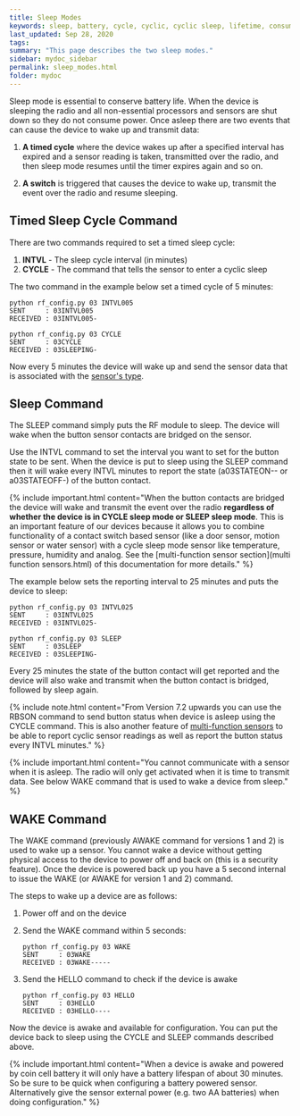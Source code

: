 ```yaml
---
title: Sleep Modes
keywords: sleep, battery, cycle, cyclic, cyclic sleep, lifetime, consumption, type, intvl, ,wake, wake up
last_updated: Sep 28, 2020
tags:  
summary: "This page describes the two sleep modes."
sidebar: mydoc_sidebar
permalink: sleep_modes.html
folder: mydoc
---
```


Sleep mode is essential to conserve battery life. When the device is sleeping the radio and all non-essential processors and sensors are shut down so they do not consume power. Once asleep there are two events that can cause the device to wake up and transmit data:

1. **A timed cycle** where the device wakes up after a specified interval has expired and a sensor reading is taken, transmitted over the radio, and then sleep mode resumes until the timer expires again and so on.

1. **A switch** is triggered that causes the device to wake up, transmit the event over the radio and resume sleeping. 

## Timed Sleep Cycle Command

There are two commands required to set a timed sleep cycle:

1. **INTVL** - The sleep cycle interval (in minutes)
1. **CYCLE** - The command that tells the sensor to enter a cyclic sleep

The two command in the example below set a timed cycle of 5 minutes:

```
python rf_config.py 03 INTVL005
SENT     : 03INTVL005
RECEIVED : 03INTVL005-

python rf_config.py 03 CYCLE
SENT     : 03CYCLE
RECEIVED : 03SLEEPING-
```

Now every 5 minutes the device will wake up and send the sensor data that is associated with the [sensor's type](types.html).

## Sleep Command

The SLEEP command simply puts the RF module to sleep. The device will wake when the button sensor contacts are bridged on the sensor.

Use the INTVL command to set the interval you want to set for the button state to be sent. When the device is put to sleep using the SLEEP command then it will wake every INTVL minutes to report the state (a03STATEON-- or a03STATEOFF-) of the button contact. 

{% include important.html content="When the button contacts are bridged the device will wake and transmit the event over the radio **regardless of whether the device is in CYCLE sleep mode or SLEEP sleep mode**. This is an important feature of our devices because it allows you to combine functionality of a contact switch based sensor (like a door sensor, motion sensor or water sensor) with a cycle sleep mode sensor like temperature, pressure, humidity and analog. See the [multi-function sensor section](multi function sensors.html) of this documentation for more details." %} 

The example below sets the reporting interval to 25 minutes and puts the device to sleep:

```
python rf_config.py 03 INTVL025
SENT     : 03INTVL025
RECEIVED : 03INTVL025-

python rf_config.py 03 SLEEP
SENT     : 03SLEEP
RECEIVED : 03SLEEPING-
```
 
Every 25 minutes the state of the button contact will get reported and the device will also wake and transmit when the button contact is bridged, followed by sleep again. 

{% include note.html content="From Version 7.2 upwards you can use the RBSON command to send button status when device is asleep using the CYCLE command. This is also another feature of [multi-function sensors](multi_function_sensors.html) to be able to report cyclic sensor readings as well as report the button status every INTVL minutes." %}  

{% include important.html content="You cannot communicate with a sensor when it is asleep. The radio will only get activated when it is time to transmit data. See below WAKE command that is used to wake a device from sleep." %}

## WAKE Command

The WAKE command (previously AWAKE command for versions 1 and 2) is used to wake up a sensor. You cannot wake a device without getting physical access to the device to power off and back on (this is a security feature). Once the device is powered back up you have a 5 second internal to issue the WAKE (or AWAKE for version 1 and 2) command.

The steps to wake up a device are as follows:

1. Power off and on the device 
1. Send the WAKE command within 5 seconds: 

    ```   
    python rf_config.py 03 WAKE
    SENT     : 03WAKE
    RECEIVED : 03WAKE-----
    ```

1. Send the HELLO command to check if the device is awake 

    ```   
    python rf_config.py 03 HELLO
    SENT     : 03HELLO
    RECEIVED : 03HELLO----
    ```

Now the device is awake and available for configuration. You can put the device back to sleep using the CYCLE and SLEEP commands described above. 

{% include important.html content="When a device is awake and powered by coin cell battery it will only have a battery lifespan of about 30 minutes. So be sure to be quick when configuring a battery powered sensor. Alternatively give the sensor external power (e.g. two AA batteries) when doing configuration." %}


  

